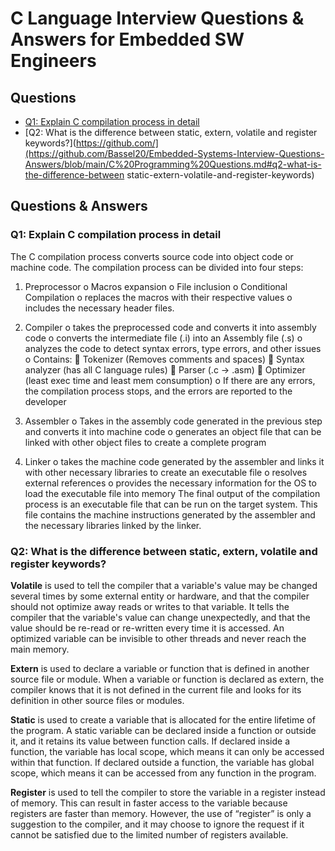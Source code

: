 # C Language Interview Questions & Answers for Embedded SW Engineers #

## Questions ##
* [Q1: Explain C compilation process in detail](https://github.com/Bassel20/Embedded-Systems-Interview-Questions-Answers/blob/main/C%20Programming%20Questions.md#q1-explain-c-compilation-process-in-detail)
* [Q2: What is the difference between static, extern, volatile and register keywords?](https://github.com/](https://github.com/Bassel20/Embedded-Systems-Interview-Questions-Answers/blob/main/C%20Programming%20Questions.md#q2-what-is-the-difference-between static-extern-volatile-and-register-keywords)


## Questions & Answers ##

### Q1: Explain C compilation process in detail ###

The C compilation process converts source code into object code or machine code. 
The compilation process can be divided into four steps:
1.	Preprocessor
o	Macros expansion
o	File inclusion
o	Conditional Compilation
o	replaces the macros with their respective values
o	includes the necessary header files.

2.	Compiler
o	takes the preprocessed code and converts it into assembly code
o	converts the intermediate file (.i) into an Assembly file (.s)
o	analyzes the code to detect syntax errors, type errors, and other issues
o	Contains: 
	Tokenizer (Removes comments and spaces)
	Syntax analyzer (has all C language rules)
	Parser (.c -> .asm)
	Optimizer (least exec time and least mem consumption)
o	If there are any errors, the compilation process stops, and the errors are reported to the developer
3.	Assembler
o	Takes in the assembly code generated in the previous step and converts it into machine code
o	generates an object file that can be linked with other object files to create a complete program
4.	Linker
o	takes the machine code generated by the assembler and links it with other necessary libraries to create an executable file
o	resolves external references
o	provides the necessary information for the OS to load the executable file into memory
The final output of the compilation process is an executable file that can be run on the target system. This file contains the machine instructions generated by the assembler and the necessary libraries linked by the linker.

### Q2: What is the difference between static, extern, volatile and register keywords? ###

**Volatile** is used to tell the compiler that a variable's value may be changed several times by some external entity or hardware, and that the compiler should not optimize away reads or writes to that variable. It tells the compiler that the variable's value can change unexpectedly, and that the value should be re-read or re-written every time it is accessed. An optimized variable can be invisible to other threads and never reach the main memory.

**Extern** is used to declare a variable or function that is defined in another source file or module. When a variable or function is declared as extern, the compiler knows that it is not defined in the current file and looks for its definition in other source files or modules.

**Static** is used to create a variable that is allocated for the entire lifetime of the program. A static variable can be declared inside a function or outside it, and it retains its value between function calls. If declared inside a function, the variable has local scope, which means it can only be accessed within that function. If declared outside a function, the variable has global scope, which means it can be accessed from any function in the program.

**Register** is used to tell the compiler to store the variable in a register instead of memory. This can result in faster access to the variable because registers are faster than memory. However, the use of “register” is only a suggestion to the compiler, and it may choose to ignore the request if it cannot be satisfied due to the limited number of registers available.
